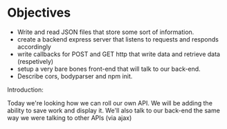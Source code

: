 # Objectives
- Write and read JSON files that store some sort of information.
- create a backend express server that listens to requests and responds accordingly
- write callbacks for POST and GET http that write data and retrieve data (respetively)
- setup a very bare bones front-end that will talk to our back-end.
- Describe cors, bodyparser and npm init.

Introduction:

Today we're looking how we can roll our own API. We will be adding the ability
to save work and display it. We'll also talk to our back-end the same
way we were talking to other APIs (via ajax)
